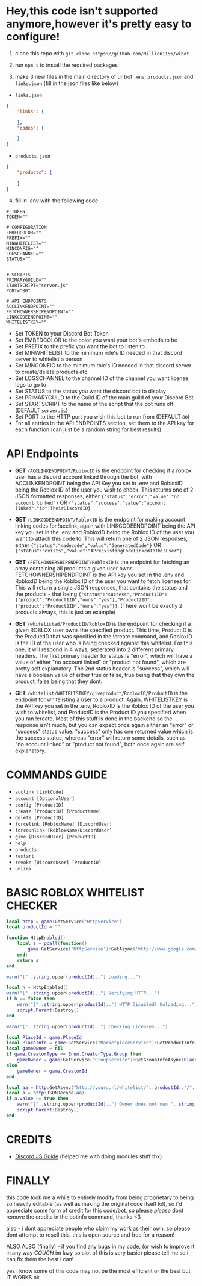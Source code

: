  Hey,this code isn't supported anymore,however it's pretty easy to configure!
=================

1. clone this repo with `git clone https://github.com/Million1156/wlbot`

2. run `npm i` to install the required packages

3. make 3 new files in the main directory of ur bot `.env`, `products.json` and `links.json` (fill in the json files like below)
- `links.json`
```json
{
    "links": {

    },
    "codes": {

    }
}
```

- `products.json`
```json
{
    "products": {

    }
}
```

4. fill in .env with the following code
```env
# TOKEN
TOKEN=""

# CONFIGURATION
EMBEDCOLOR=""
PREFIX=""
MINWHITELIST=""
MINCONFIG=""
LOGSCHANNEL=""
STATUS=""


# SCRIPTS
PRIMARYGUILD=""
STARTSCRIPT="server.js"
PORT="80"

# API ENDPOINTS
ACCLINKENDPOINT=""
FETCHOWNERSHIPENDPOINT=""
LINKCODEENDPOINT=""
WHITELISTKEY=""
```

- Set TOKEN to your Discord Bot Token
- Set EMBEDCOLOR to the color you want your bot's embeds to be
- Set PREFIX to the prefix you want the bot to listen to
- Set MINWHITELIST to the minimum role's ID needed in that discord server to whitelist a person
- Set MINCONFIG to the minimum role's ID needed in that discord server to create/delete products etc.
- Set LOGSCHANNEL to the channel ID of the channel you want license logs to go to
- Set STATUS to the status you want the discord bot to display
- Set PRIMARYGUILD to the Guild ID of the main guild of your Discord Bot
- Set STARTSCRIPT to the name of the script that the bot runs off (DEFAULT `server.js`)
- Set PORT to the HTTP port you wish this bot to run from (DEFAULT `80`)
- For all entries in the API ENDPOINTS section, set them to the API key for each function (can just be a random string for best results)

**API Endpoints**
=================

- **GET** `/ACCLINKENDPOINT/RobloxID` is the endpoint for checking if a roblox user has a discord account linked through the bot, with ACCLINKENDPOINT being the API Key you set in .env and RobloxID being the Roblox ID of the user you wish to check. This returns one of 2 JSON formatted responses, either `{"status":"error","value":"no account linked"}` OR `{"status":"success","value":"account linked","id":TheirDiscordID}`

- **GET** `/LINKCODEENDPOINT/RobloxID` is the endpoint for making account linking codes for !acclink, again with LINKCODEENDPOINT being the API key you set in the .env and RobloxID being the Roblox ID of the user you want to attach this code to. This will return one of 2 JSON responses, either `{"status":"madecode","value":"GeneratedCode"}` OR `{"status":"exists","value":"APreExistingCodeLinkedToThisUser"}`

- **GET** `/FETCHOWNERSHIPENDPOINT/RobloxID` is the endpoint for fetching an array containing all products a given user owns. FETCHOWNERSHIPENDPOINT is the API key you set in the .env and RobloxID being the Roblox ID of the user you want to fetch licenses for. This will return a single JSON responses, that contains the status and the products - that being `{"status":"success","Product1ID":{"product":"Product1ID","owns":"yes"},"Product2ID":{"product":"Product2ID","owns":"yes"}}`. (There wont be exactly 2 products always, this is just an example)

- **GET** `/whitelisted/ProductID/RobloxID` is the endpoint for checking if a given ROBLOX user owns the specified product. This time, ProductID is the ProductID that was specified in the !create command, and RobloxID is the ID of the user who is being checked against this whitelist. For this one, it will respond in 4 ways, seperated into 2 different primary headers. The first primary header for status is "error", which will have a value of either "no account linked" or "product not found", which are pretty self explanatory. The 2nd status header is "success", which will have a boolean value of either true or false, true being that they own the product, false being that they dont.

- **GET** `/whitelist/WHITELISTKEY/giveproduct/RobloxID/ProductID` is the endpoint for whitelisting a user to a product. Again, WHITELISTKEY is the API key you set in the .env, RobloxID is the Roblox ID of the user you wish to whitelist, and ProductID is the Product ID you specified when you ran !create. Most of this stuff is done in the backend so the response isn't much, but you can expect once again either an "error" or "success" status value. "success" only has one returned value which is the success status, whereas "error" will return some details, such as "no account linked" or "product not found", both once again are self explanatory.

**COMMANDS GUIDE**
=================

- `acclink [LinkCode]`
- `account [OptionalUser]`
- `config [ProductID]`
- `create [ProductID] [ProductName]`
- `delete [ProductID]`
- `forcelink [RobloxName] [DiscordUser]`
- `forceunlink [RobloxName/DiscordUser]`
- `give [DiscordUser] [ProductID]`
- `help`
- `products`
- `restart`
- `revoke [DiscordUser] [ProductID]`
- `unlink`

**BASIC ROBLOX WHITELIST CHECKER**
=================

```lua
local http = game:GetService("HttpService")
local productId = ""

function HttpEnabled()
    local s = pcall(function()
        game:GetService('HttpService'):GetAsync('http://www.google.com/')
    end)
    return s
end

warn("["..string.upper(productId).."] Loading...")

local h = HttpEnabled()
warn("["..string.upper(productId).."] Verifying HTTP...")
if h == false then
	warn("["..string.upper(productId).."] HTTP Disabled! Unloading...")
    script.Parent:Destroy()
end

warn("["..string.upper(productId).."] Checking Licenses...")

local PlaceId = game.PlaceId
local PlaceInfo = game:GetService("MarketplaceService"):GetProductInfo(PlaceId)
local gameOwner = nil
if game.CreatorType == Enum.CreatorType.Group then
    gameOwner = game:GetService("GroupService"):GetGroupInfoAsync(PlaceInfo.Creator.CreatorTargetId).Owner.Id
else
    gameOwner = game.CreatorId
end

local aa = http:GetAsync("http://youru.rl/whitelist/"..productId.."/"..gameOwner)
local a = http:JSONDecode(aa)
if a.value ~= true then
	warn("["..string.upper(productId).."] Owner does not own "..string.upper(productId).."! Unloading...")
	script.Parent:Destroy()
end
```


**CREDITS**
=================

- [Discord.JS Guide](https://discordjs.guide) (helped me with doing modules stuff thx)

**FINALLY**
=================

this code took me a while to entirely modify from being proprietary to being so heavily editable (as well as making the original code itself lol), so i'd appreciate some form of credit for this code/bot, so please *please* dont remove the credits in the botinfo command, thanks <3

also - i dont appreciate people who claim my work as their own, so please dont attempt to resell this. this is open source and free for a reason!

ALSO ALSO (finally) - if you find any bugs in my code, (or wish to improve it in any way *COUGH* im lazy so alot of this is very basic) please tell me so i can fix them the best i can!

yes i know some of this code may not be the most efficient or the best but IT WORKS ok
